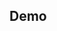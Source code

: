 ## Demo

<preview path="./demo.vue" title="@niu-tools/core/browser/storage" description="操作本地存储"></preview>
